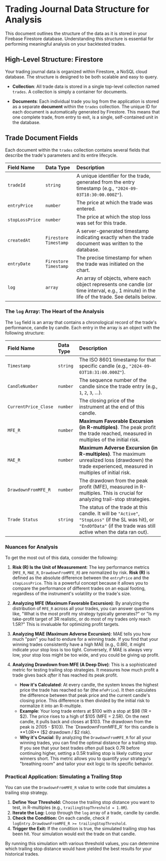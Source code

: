 # Trading Journal Data Structure for Analysis

This document outlines the structure of the data as it is stored in your Firebase Firestore database. Understanding this structure is essential for performing meaningful analysis on your backtested trades.

## High-Level Structure: Firestore

Your trading journal data is organized within Firestore, a NoSQL cloud database. The structure is designed to be both scalable and easy to query.

-   **Collection**: All trade data is stored in a single top-level collection named `trades`. A collection is simply a container for documents.

-   **Documents**: Each individual trade you log from the application is stored as a separate **document** within the `trades` collection. The unique ID for each document is automatically generated by Firestore. This means that one complete trade, from entry to exit, is a single, self-contained unit in the database.

## Trade Document Fields

Each document within the `trades` collection contains several fields that describe the trade's parameters and its entire lifecycle.

| Field Name      | Data Type            | Description                                                                                                                                      |
| :-------------- | :------------------- | :----------------------------------------------------------------------------------------------------------------------------------------------- |
| `tradeId`       | `string`             | A unique identifier for the trade, generated from the entry timestamp (e.g., `"2024-09-03T18:30:00.000Z"`).                                    |
| `entryPrice`    | `number`             | The price at which the trade was entered.                                                                                                        |
| `stopLossPrice` | `number`             | The price at which the stop loss was set for this trade.                                                                                         |
| `createdAt`     | `Firestore Timestamp`| A server-generated timestamp indicating exactly when the trade document was written to the database.                                               |
| `entryDate`     | `Firestore Timestamp`| The precise timestamp for when the trade was initiated on the chart.                                                                               |
| `log`           | `array`              | An array of objects, where each object represents one candle (or time interval, e.g., 1 minute) in the life of the trade. See details below.        |

### The `log` Array: The Heart of the Analysis

The `log` field is an array that contains a chronological record of the trade's performance, candle by candle. Each entry in the array is an object with the following structure:

| Field Name           | Data Type | Description                                                                                                   |
| :------------------- | :-------- | :------------------------------------------------------------------------------------------------------------ |
| `Timestamp`          | `string`  | The ISO 8601 timestamp for that specific candle (e.g., `"2024-09-03T18:31:00.000Z"`).                          |
| `CandleNumber`       | `number`  | The sequence number of the candle since the trade entry (e.g., `1`, `2`, `3`, ...).                            |
| `CurrentPrice_Close` | `number`  | The closing price of the instrument at the end of this candle.                                                |
| `MFE_R`              | `number`  | **Maximum Favorable Excursion (in R-multiples)**. The peak profit the trade reached, measured in multiples of the initial risk. |
| `MAE_R`              | `number`  | **Maximum Adverse Excursion (in R-multiples)**. The maximum unrealized loss (drawdown) the trade experienced, measured in multiples of initial risk. |
| `DrawdownFromMFE_R`  | `number`  | The drawdown from the peak profit (MFE), measured in R-multiples. This is crucial for analyzing trail-stop strategies. |
| `Trade Status`       | `string`  | The status of the trade at this candle. It will be `"Active"`, `"StopLoss"` (if the SL was hit), or `"EndOfData"` (if the trade was still active when the data ran out). |

### Nuances for Analysis

To get the most out of this data, consider the following:

1.  **Risk (R) Is the Unit of Measurement**: The key performance metrics (`MFE_R`, `MAE_R`, `DrawdownFromMFE_R`) are normalized by risk. **Risk (R)** is defined as the absolute difference between the `entryPrice` and the `stopLossPrice`. This is a powerful concept because it allows you to compare the performance of different trades on an equal footing, regardless of the instrument's volatility or the trade's size.

2.  **Analyzing MFE (Maximum Favorable Excursion)**: By analyzing the distribution of `MFE_R` across all your trades, you can answer questions like, "What is the most profit my strategy typically generates?" or "Is my take-profit target of 3R realistic, or do most of my trades only reach 1.5R?" This is invaluable for optimizing profit targets.

3.  **Analyzing MAE (Maximum Adverse Excursion)**: MAE tells you how much "pain" you had to endure for a winning trade. If you find that your winning trades consistently have a high MAE (e.g., 0.8R), it might indicate your stop loss is too tight. Conversely, if MAE is always very low, your stop loss might be too wide, and you could be giving up profit.

4.  **Analyzing Drawdown from MFE (A Deep Dive)**: This is a sophisticated metric for testing trailing stop strategies. It measures how much profit a trade gives back *after* it has reached its peak profit.
    *   **How it's Calculated**: At every candle, the system knows the highest price the trade has reached so far (the `mfePrice`). It then calculates the difference between that peak price and the current candle's closing price. This difference is then divided by the initial risk to normalize it into an R-multiple.
    *   **Example**: Your long trade enters at $100 with a stop at $98 (1R = $2). The price rises to a high of $105 (MFE = 2.5R). On the next candle, it pulls back and closes at $103. The drawdown from the peak is $2 ($105 - $103). The `DrawdownFromMFE_R` for this candle is **1.0R** ($2 drawdown / $2 risk).
    *   **Why it's Crucial**: By analyzing the `DrawdownFromMFE_R` for all your winning trades, you can find the optimal distance for a trailing stop. If you see that your best trades often pull back 0.7R before continuing higher, setting a 0.5R trailing stop is likely cutting your winners short. This metric allows you to quantify your strategy's "breathing room" and tailor your exit logic to its specific behavior.

### Practical Application: Simulating a Trailing Stop

You can use the `DrawdownFromMFE_R` value to write code that simulates a trailing stop strategy.

1.  **Define Your Threshold:** Choose the trailing stop distance you want to test, in R-multiples (e.g., `trailingStopThreshold = 1.0R`).
2.  **Iterate the Log:** Loop through the `log` array of a trade, candle by candle.
3.  **Check the Condition:** On each candle, check if `logEntry.DrawdownFromMFE_R >= trailingStopThreshold`.
4.  **Trigger the Exit:** If the condition is true, the simulated trailing stop has been hit. Your simulation would exit the trade on that candle.

By running this simulation with various threshold values, you can determine which trailing stop distance would have yielded the best results for your historical trades.